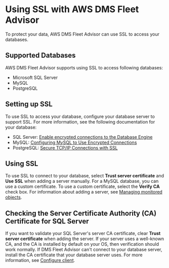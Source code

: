 # Using SSL with AWS DMS Fleet Advisor<a name="CHAP_FleetAdvisor.Ssl"></a>

To protect your data, AWS DMS Fleet Advisor can use SSL to access your databases\.

## Supported Databases<a name="CHAP_FleetAdvisor.Ssl.Databases"></a>

AWS DMS Fleet Advisor supports using SSL to access following databases:
+ Microsoft SQL Server
+ MySQL
+ PostgreSQL

## Setting up SSL<a name="CHAP_FleetAdvisor.Ssl.Setup"></a>

To use SSL to access your database, configure your database server to support SSL\. For more information, see the following documentation for your database:
+ SQL Server: [ Enable encrypted connections to the Database Engine](https://docs.microsoft.com/en-us/sql/database-engine/configure-windows/enable-encrypted-connections-to-the-database-engine?view=sql-server-2017) 
+ MySQL: [ Configuring MySQL to Use Encrypted Connections](https://dev.mysql.com/doc/refman/5.7/en/using-encrypted-connections.html) 
+ PostgreSQL: [ Secure TCP/IP Connections with SSL](https://www.postgresql.org/docs/current/ssl-tcp.html) 

## Using SSL<a name="CHAP_FleetAdvisor.Ssl.Using"></a>

To use SSL to connect to your database, select **Trust server certificate** and **Use SSL** when adding a server manually\. For a MySQL database, you can use a custom certificate\. To use a custom certificate, select the **Verify CA** check box\. For information about adding a server, see [Managing monitored objects](CHAP_FleetAdvisor.ManagingObjects.md)\.

## Checking the Server Certificate Authority \(CA\) Certificate for SQL Server<a name="CHAP_FleetAdvisor.Ssl.Databases.SQLServerCertificate"></a>

If you want to validate your SQL Server's server CA certificate, clear **Trust server certificate** when adding the server\. If your server uses a well\-known CA, and the CA is installed by default on your OS, then verification should work normally\. If DMS Fleet Advisor can't connect to your database server, install the CA certificate that your database server uses\. For more information, see [ Configure client](https://docs.microsoft.com/en-us/sql/database-engine/configure-windows/enable-encrypted-connections-to-the-database-engine?view=sql-server-2017#configure-client)\. 